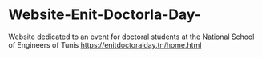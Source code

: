 # Website-Enit-Doctorla-Day-
Website dedicated to an event for doctoral students at the National School of Engineers of Tunis
https://enitdoctoralday.tn/home.html
